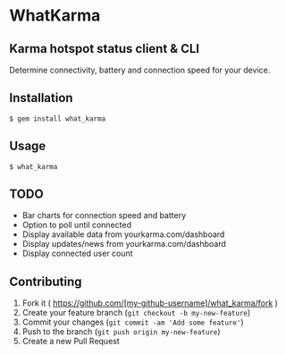 # WhatKarma
## Karma hotspot status client & CLI

Determine connectivity, battery and connection speed for your device.

## Installation

    $ gem install what_karma

## Usage

    $ what_karma

## TODO

  - Bar charts for connection speed and battery
  - Option to poll until connected
  - Display available data from yourkarma.com/dashboard
  - Display updates/news from yourkarma.com/dashboard
  - Display connected user count

## Contributing

1. Fork it ( https://github.com/[my-github-username]/what_karma/fork )
2. Create your feature branch (`git checkout -b my-new-feature`)
3. Commit your changes (`git commit -am 'Add some feature'`)
4. Push to the branch (`git push origin my-new-feature`)
5. Create a new Pull Request
